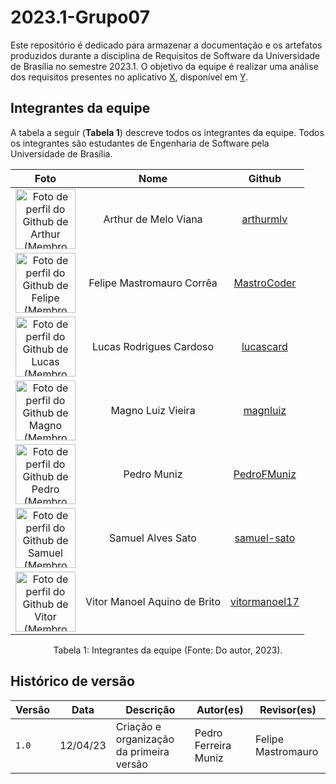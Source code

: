 # 2023.1-Grupo07
Este repositório é dedicado para armazenar a documentação e os artefatos produzidos durante a disciplina de Requisitos de Software da Universidade de Brasília no semestre 2023.1. O objetivo da equipe é realizar uma análise dos requisitos presentes no aplicativo [X](x), disponível em [Y](y).
## Integrantes da equipe

A tabela a seguir (**Tabela 1**) descreve todos os integrantes da equipe. Todos os integrantes são estudantes de Engenharia de Software pela Universidade de Brasília.
<center>

| Foto        | Nome                                 | Github |
| :---------: | :----------------------------------: | :----: |
| <img src="https://avatars.githubusercontent.com/u/109696650?v=4" alt="Foto de perfil do Github de Arthur (Membro da equipe)" style="width: 10vw;" /> | Arthur de Melo Viana | [arthurmlv](https://github.com/arthurmlv) |
| <img src="https://avatars.githubusercontent.com/u/54457201?v=4" alt="Foto de perfil do Github de Felipe (Membro da equipe)" style="width: 10vw;" /> | Felipe Mastromauro Corrêa | [MastroCoder](https://github.com/MastroCoder) |
| <img src="https://avatars.githubusercontent.com/u/54557319?v=4" alt="Foto de perfil do Github de Lucas (Membro da equipe)" style="width: 10vw;" /> | Lucas Rodrigues Cardoso | [lucascard](https://github.com/lucascard) |
| <img src="https://avatars.githubusercontent.com/u/55704216?v=4" alt="Foto de perfil do Github de Magno (Membro da equipe)" style="width: 10vw;" /> | Magno Luiz Vieira | [magnluiz](https://github.com/magnluiz) |
| <img src="https://avatars.githubusercontent.com/u/61098873?v=4" alt="Foto de perfil do Github de Pedro (Membro da equipe)" style="width: 10vw;" /> | Pedro Muniz | [PedroFMuniz](https://github.com/PedroFMuniz) |
| <img src="https://avatars.githubusercontent.com/u/69944666?v=4" alt="Foto de perfil do Github de Samuel (Membro da equipe)" style="width: 10vw;" /> | Samuel Alves Sato | [samuel-sato](https://github.com/samuel-sato) |
| <img src="https://avatars.githubusercontent.com/u/74791849?v=4" alt="Foto de perfil do Github de Vitor (Membro da equipe)" style="width: 10vw;" /> | Vitor Manoel Aquino de Brito | [vitormanoel17](https://github.com/vitormanoel17) |

</center>

<div style="text-align: center">
<p> Tabela 1: Integrantes da equipe (Fonte: Do autor, 2023).</p>
</div>

## Histórico de versão

|  Versão  |   Data   |                      Descrição                      |    Autor(es)   |  Revisor(es)  |
| -------- | -------- | --------------------------------------------------- | -------------- | ------------- |
|  `1.0`   | 12/04/23 | Criação e organização da primeira versão | Pedro Ferreira Muniz | Felipe Mastromauro |
